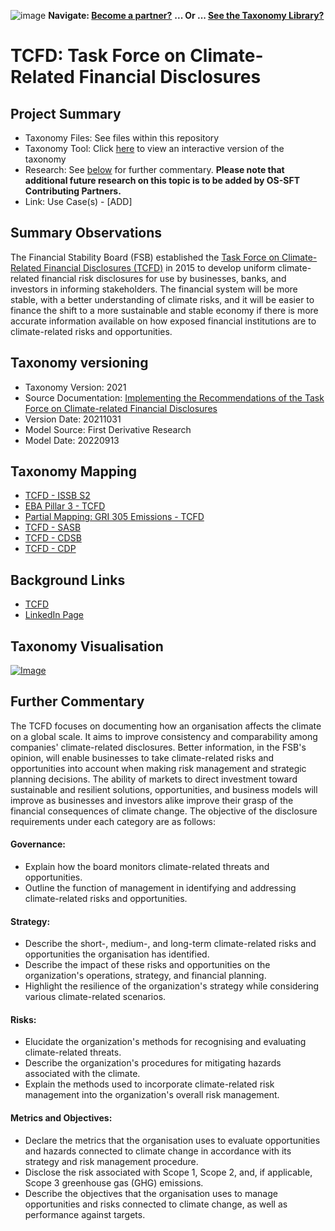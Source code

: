 ![image](https://user-images.githubusercontent.com/112073913/188821900-0c411acf-fbdd-4163-adc9-3ba4e2be78df.png)
**Navigate: [Become a partner?](https://github.com/OS-SFT/06-COLLABORATORS-PARTNERS)**
**... Or ... [See the Taxonomy Library?](https://github.com/orgs/OS-SFT/projects/2)**

# TCFD: Task Force on Climate-Related Financial Disclosures

## Project Summary
- Taxonomy Files: See files within this repository
- Taxonomy Tool: Click [here](https://os-sft.solidatus.com/viewer/share/qxgI8EmSCqJeNP9ldBZ7Iz7cNDVNvMvq) to view an interactive version of the taxonomy 
- Research: See [below](https://github.com/OS-SFT/Taxonomy-Mappings-Library/tree/main/Single%20Taxonomies/TCFD#further-commentary) for further commentary. **Please note that additional future research on this topic is to be added by OS-SFT Contributing Partners.**
- Link: Use Case(s) - [ADD]

## Summary Observations
The Financial Stability Board (FSB) established the [Task Force on Climate-Related Financial Disclosures (TCFD)](https://www.fsb-tcfd.org/) in 2015 to develop uniform climate-related financial risk disclosures for use by businesses, banks, and investors in informing stakeholders. The financial system will be more stable, with a better understanding of climate risks, and it will be easier to finance the shift to a more sustainable and stable economy if there is more accurate information available on how exposed financial institutions are to climate-related risks and opportunities.

## Taxonomy versioning

- Taxonomy Version: 2021
- Source Documentation: [Implementing the Recommendations of the Task Force on Climate-related Financial Disclosures](https://assets.bbhub.io/company/sites/60/2021/07/2021-TCFD-Implementing_Guidance.pdf)
- Version Date: 20211031
- Model Source: First Derivative Research
- Model Date: 20220913

## Taxonomy Mapping
* [TCFD - ISSB S2](https://github.com/OS-SFT/Taxonomy-Mappings-Library/tree/main/Taxonomy%20Mappings%20-%20Double/TCFD%20-%20ISSB)
* [EBA Pillar 3 - TCFD](https://github.com/OS-SFT/Taxonomy-Mappings-Library/tree/main/Taxonomy%20Mappings%20-%20Double/TCFD%20-%20EBA%20Pillar%203)
* [Partial Mapping: GRI 305 Emissions - TCFD](https://github.com/OS-SFT/Taxonomy-Mappings-Library/tree/main/Taxonomy%20Mappings%20-%20Double/GRI%20-%20TCFD)
* [TCFD - SASB](https://github.com/OS-SFT/Taxonomy-Mappings-Library/tree/main/Taxonomy%20Mappings%20-%20Double/TCFD%20-%20SASB)
* [TCFD - CDSB](https://github.com/OS-SFT/Taxonomy-Mappings-Library/tree/main/Taxonomy%20Mappings%20-%20Double/TCFD%20-%20CDSB)
* [TCFD - CDP](https://github.com/OS-SFT/Taxonomy-Mappings-Library/tree/main/Taxonomy%20Mappings%20-%20Double/TCFD%20-%20CDP)

## Background Links
- [TCFD](https://www.fsb-tcfd.org/)
- [LinkedIn Page](https://www.linkedin.com/company/task-force-on-climate-related-financial-disclosures-tcfd-/)


## Taxonomy Visualisation
[![Image](https://user-images.githubusercontent.com/112079442/189916835-f7ab77f7-120e-461a-8028-d0b2cc0dc9d2.png "Click to open interactive Taxonomy Tool")](https://os-sft.solidatus.com/viewer/share/qxgI8EmSCqJeNP9ldBZ7Iz7cNDVNvMvq)

## Further Commentary
The TCFD focuses on documenting how an organisation affects the climate on a global scale. It aims to improve consistency and comparability among companies' climate-related disclosures. Better information, in the FSB's opinion, will enable businesses to take climate-related risks and opportunities into account when making risk management and strategic planning decisions. The ability of markets to direct investment toward sustainable and resilient solutions, opportunities, and business models will improve as businesses and investors alike improve their grasp of the financial consequences of climate change. The objective of the disclosure requirements under each category are as follows:

#### Governance:
* Explain how the board monitors climate-related threats and opportunities.
* Outline the function of management in identifying and addressing climate-related risks and opportunities.
#### Strategy:
* Describe the short-, medium-, and long-term climate-related risks and opportunities the organisation has identified. 
* Describe the impact of these risks and opportunities on the organization's operations, strategy, and financial planning.
* Highlight the resilience of the organization's strategy while considering various climate-related scenarios.
#### Risks:
* Elucidate the organization's methods for recognising and evaluating climate-related threats.
* Describe the organization's procedures for mitigating hazards associated with the climate.
* Explain the methods used to incorporate climate-related risk management into the organization's overall risk management.
#### Metrics and Objectives:
* Declare the metrics that the organisation uses to evaluate opportunities and hazards connected to climate change in accordance with its strategy and risk management procedure.
* Disclose the risk associated with Scope 1, Scope 2, and, if applicable, Scope 3 greenhouse gas (GHG) emissions.
* Describe the objectives that the organisation uses to manage opportunities and risks connected to climate change, as well as performance against targets.
